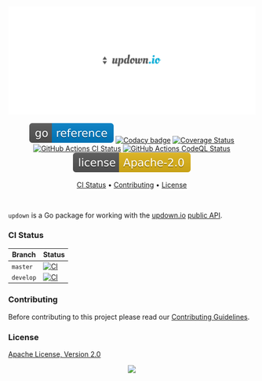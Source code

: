 <p align="center"><a href="#readme"><img src=".github/images/card.svg"/></a></p>

<p align="center">
  <a href="https://kaos.sh/g/updown"><img src=".github/images/godoc.svg"/></a>
  <a href="https://kaos.sh/y/updown"><img src="https://kaos.sh/y/4f16987e540642958b345e5d8f4b5b1b.svg" alt="Codacy badge" /></a>
  <a href="https://kaos.sh/c/updown"><img src="https://kaos.sh/c/updown.svg" alt="Coverage Status" /></a>
  <a href="https://kaos.sh/w/updown/ci"><img src="https://kaos.sh/w/updown/ci.svg" alt="GitHub Actions CI Status" /></a>
  <a href="https://kaos.sh/w/updown/codeql"><img src="https://kaos.sh/w/updown/codeql.svg" alt="GitHub Actions CodeQL Status" /></a>
  <a href="#license"><img src=".github/images/license.svg"/></a>
</p>

<p align="center"><a href="#ci-status">CI Status</a> • <a href="#contributing">Contributing</a> • <a href="#license">License</a></p>

<br/>

`updown` is a Go package for working with the [updown.io](https://updown.io) [public API](https://updown.io/api).

### CI Status

| Branch | Status |
|--------|----------|
| `master` | [![CI](https://kaos.sh/w/updown/ci.svg?branch=master)](https://kaos.sh/w/updown/ci?query=branch:master) |
| `develop` | [![CI](https://kaos.sh/w/updown/ci.svg?branch=develop)](https://kaos.sh/w/updown/ci?query=branch:develop) |

### Contributing

Before contributing to this project please read our [Contributing Guidelines](https://github.com/essentialkaos/contributing-guidelines#contributing-guidelines).

### License

[Apache License, Version 2.0](http://www.apache.org/licenses/LICENSE-2.0)

<p align="center"><a href="https://essentialkaos.com"><img src="https://gh.kaos.st/ekgh.svg"/></a></p>
